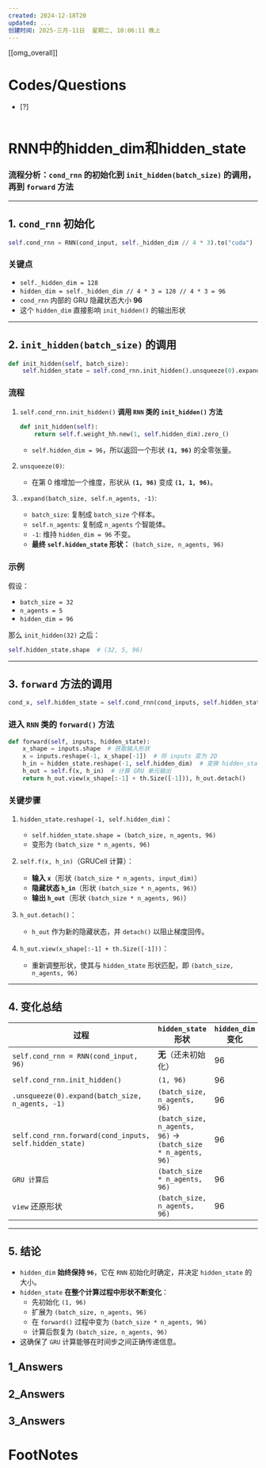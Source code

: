 ```yaml
---
created: 2024-12-18T20
updated: ...
创建时间: 2025-三月-11日  星期二, 10:06:11 晚上
---
```

[[omg_overall]]



# Codes/Questions

- [?] 


```python

```


# RNN中的hidden_dim和hidden_state

### **流程分析：`cond_rnn` 的初始化到 `init_hidden(batch_size)` 的调用，再到 `forward` 方法**
---

## **1. `cond_rnn` 初始化**
```python
self.cond_rnn = RNN(cond_input, self._hidden_dim // 4 * 3).to("cuda")
```
### **关键点**
- `self._hidden_dim = 128`
- `hidden_dim = self._hidden_dim // 4 * 3 = 128 // 4 * 3 = 96`
- `cond_rnn` 内部的 GRU 隐藏状态大小 **96**
- 这个 `hidden_dim` 直接影响 `init_hidden()` 的输出形状

---

## **2. `init_hidden(batch_size)` 的调用**
```python
def init_hidden(self, batch_size):
    self.hidden_state = self.cond_rnn.init_hidden().unsqueeze(0).expand(batch_size, self.n_agents, -1)
```
### **流程**
1. `self.cond_rnn.init_hidden()` **调用 `RNN` 类的 `init_hidden()` 方法**
   ```python
   def init_hidden(self):
       return self.f.weight_hh.new(1, self.hidden_dim).zero_()
   ```
   - `self.hidden_dim = 96`，所以返回一个形状 **`(1, 96)`** 的全零张量。

2. `unsqueeze(0)`:
   - 在第 0 维增加一个维度，形状从 **`(1, 96)`** 变成 **`(1, 1, 96)`**。

3. `.expand(batch_size, self.n_agents, -1)`:
   - `batch_size`: 复制成 `batch_size` 个样本。
   - `self.n_agents`: 复制成 `n_agents` 个智能体。
   - `-1`: 维持 `hidden_dim = 96` 不变。
   - **最终 `self.hidden_state` 形状：** `(batch_size, n_agents, 96)`

### **示例**
假设：
- `batch_size = 32`
- `n_agents = 5`
- `hidden_dim = 96`

那么 `init_hidden(32)` 之后：
```python
self.hidden_state.shape  # (32, 5, 96)
```
---

## **3. `forward` 方法的调用**
```python
cond_x, self.hidden_state = self.cond_rnn(cond_inputs, self.hidden_state)
```
### **进入 `RNN` 类的 `forward()` 方法**
```python
def forward(self, inputs, hidden_state):
    x_shape = inputs.shape  # 获取输入形状
    x = inputs.reshape(-1, x_shape[-1])  # 将 inputs 变为 2D
    h_in = hidden_state.reshape(-1, self.hidden_dim)  # 变换 hidden_state 形状
    h_out = self.f(x, h_in)  # 计算 GRU 单元输出
    return h_out.view(x_shape[:-1] + th.Size([-1])), h_out.detach()
```

### **关键步骤**
1. `hidden_state.reshape(-1, self.hidden_dim)`：
   - `self.hidden_state.shape = (batch_size, n_agents, 96)`
   - 变形为 `(batch_size * n_agents, 96)`

2. `self.f(x, h_in)`（GRUCell 计算）：
   - **输入 `x`**（形状 `(batch_size * n_agents, input_dim)`）
   - **隐藏状态 `h_in`**（形状 `(batch_size * n_agents, 96)`）
   - **输出 `h_out`**（形状 `(batch_size * n_agents, 96)`）

3. `h_out.detach()`：
   - `h_out` 作为新的隐藏状态，并 `detach()` 以阻止梯度回传。

4. `h_out.view(x_shape[:-1] + th.Size([-1]))`：
   - 重新调整形状，使其与 `hidden_state` 形状匹配，即 `(batch_size, n_agents, 96)`

---

## **4. 变化总结**
| 过程 | `hidden_state` 形状 | `hidden_dim` 变化 |
|------|--------------------|------------------|
| `self.cond_rnn = RNN(cond_input, 96)` | **无**（还未初始化） | 96 |
| `self.cond_rnn.init_hidden()` | `(1, 96)` | 96 |
| `.unsqueeze(0).expand(batch_size, n_agents, -1)` | `(batch_size, n_agents, 96)` | 96 |
| `self.cond_rnn.forward(cond_inputs, self.hidden_state)` | `(batch_size, n_agents, 96)` → `(batch_size * n_agents, 96)` | 96 |
| `GRU 计算后` | `(batch_size * n_agents, 96)` | 96 |
| `view` 还原形状 | `(batch_size, n_agents, 96)` | 96 |

---

## **5. 结论**
- `hidden_dim` **始终保持 `96`**，它在 `RNN` 初始化时确定，并决定 `hidden_state` 的大小。
- `hidden_state` **在整个计算过程中形状不断变化**：
  - 先初始化 `(1, 96)`
  - 扩展为 `(batch_size, n_agents, 96)`
  - 在 `forward()` 过程中变为 `(batch_size * n_agents, 96)`
  - 计算后恢复为 `(batch_size, n_agents, 96)`
- 这确保了 `GRU` 计算能够在时间步之间正确传递信息。

## 1_Answers


## 2_Answers


## 3_Answers




# FootNotes
